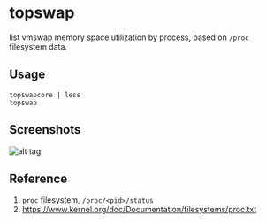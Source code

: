 topswap
========
list vmswap memory space utilization by process, based on `/proc` filesystem data.

Usage
-----
    topswapcore | less
    topswap

Screenshots
-----------
![alt tag](https://raw.github.com/tzyluen/topswap/master/topswap1.png)

Reference
---------
1. `proc` filesystem, `/proc/<pid>/status`
2. https://www.kernel.org/doc/Documentation/filesystems/proc.txt

